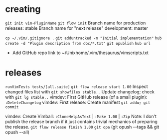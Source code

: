 # creating

`git init vim-PluginName`
`git flow init`
Branch name for production releases: stable
Branch name for "next release" development: master

`cp ~/.vim/.gitignore .`
`git adduntracked -m "Initial implementation"`
`hub create -d "Plugin description from doc/*.txt"`
`git opublish`
`hub url`
- Add GitHub repo link to ~/Unixhome/.vim/thesaurus/vimscripts.txt

# releases

`runVimTests tests/[all.suite]`
`git flow release start 1.00`
Inspect changed files list with `git showfiles stable..`
Update changelog; check with `git lg stable..`
vimdev: First GitHub release (of a small plugin): `:DeleteChangelog`
vimdev: First release: Create manifest
`git addu; git commit`

vimdev: Create Vimball: `:CloneHelpAsText` | `:Make 1.00` | `:Zip`
Note: I don't publish the release branch if it just contains trivial mechanics of preparing the release.
`git flow release finish 1.00`
`git opa` (git opush --tags && git opush --all)
